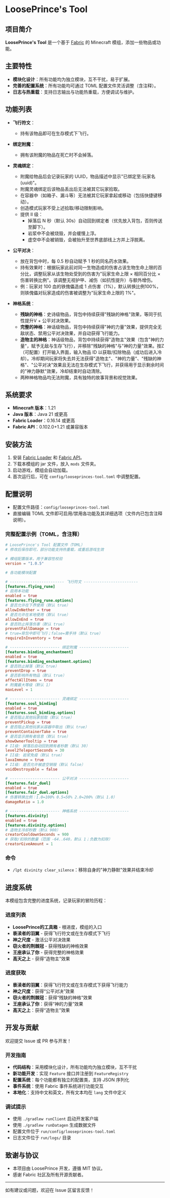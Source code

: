 # LoosePrince's Tool

## 项目简介

**LoosePrince's Tool** 是一个基于 [Fabric](https://fabricmc.net/) 的 Minecraft 模组，添加一些物品或功能。

## 主要特性

- **模块化设计**：所有功能均为独立模块，互不干扰，易于扩展。
- **完善的配置系统**：所有功能均可通过 TOML 配置文件灵活调整（含注释）。
- **日志与热重载**：支持日志输出与功能热重载，方便调试与维护。

## 功能列表

- **飞行符文**：
  - 持有该物品即可在生存模式下飞行。

- **绑定附魔**：
  - 拥有该附魔的物品在死亡时不会掉落。

- **灵魂绑定**：
  - 附魔给物品后会记录玩家的 UUID，物品描述中显示"已绑定至:玩家名(uuid)"。
  - 附魔灵魂绑定后该物品丢出后无法被其它玩家拾取。
  - 在容器中（如箱子、漏斗等）无法被其它玩家拿起或移动（包括快捷键移动）。
  - 创造模式玩家不受上述拾取/移动限制影响。
  - 提供 II 级：
    - 掉落后 N 秒（默认 30s）自动回到绑定者（优先放入背包，否则传送至脚下）。
    - 岩浆中不会被烧毁，并会缓慢上浮。
    - 虚空中不会被销毁，会被抬升至世界底部线上方并上浮脱离。

- **公平对决**：
  - 放在背包中时，每 0.5 秒自动赋予 1 秒的同名药水效果。
  - 持有效果时：根据玩家此前对同一生物造成的伤害占该生物生命上限的百分比，调整玩家从该生物处受到的伤害为"玩家生命上限 × 相同百分比 × 伤害转换比例"。该调整无视护甲、减伤（如抗性提升）与额外增伤。
  - 例：玩家对 100 血的铁傀儡造成 1 点伤害（1%），默认转换比例100%，则铁傀儡对玩家造成的伤害被调整为"玩家生命上限的 1%"。

- **神格系统**：
  - **残缺的神格**：史诗级物品，背包中持续获得"残缺的神格"效果，等同于抗性提升V + 公平对决效果。
  - **完整的神格**：神话级物品，背包中持续获得"神的力量"效果，提供完全无敌状态、禁用公平对决效果，并自动获得飞行能力。
  - **造物主的神格**：神话级物品，背包中持续获得"造物主"效果（包含"神的力量"，赋予无敌与生存飞行），并移除"残缺的神格"与"神的力量"效果。按Z（可配置）打开输入界面，输入物品 ID 以获取/扣除物品（成功后进入冷却）。冷却期间玩家将失去并无法获得"造物主"、"神的力量"、"残缺的神格"、"公平对决"效果且无法在生存模式下飞行，并获得用于显示剩余时间的"神力静默"效果，冷却结束时自动清除。
  - 两种神格物品均无法附魔，具有独特的故事背景和视觉效果。

## 系统要求

- **Minecraft 版本**：1.21
- **Java 版本**：Java 21 或更高
- **Fabric Loader**：0.16.14 或更高
- **Fabric API**：0.102.0+1.21 或兼容版本

## 安装方法

1. 安装 [Fabric Loader](https://fabricmc.net/use/) 和 [Fabric API](https://www.curseforge.com/minecraft/mc-mods/fabric-api)。
2. 下载本模组的 jar 文件，放入 `mods` 文件夹。
3. 启动游戏，模组会自动加载。
4. 首次运行后，可在 `config/looseprinces-tool.toml` 中调整配置。

## 配置说明

- 配置文件路径：`config/looseprinces-tool.toml`
- 直接编辑 TOML 文件即可启用/禁用各功能及其详细选项（文件内已包含注释说明）。

### 完整配置示例（TOML，含注释）

```toml
# LoosePrince's Tool 配置文件（TOML）
# 修改后保存即可，部分功能支持热重载，或重启游戏生效

# 模组配置版本，用于兼容性校验
version = "1.0.5"

# 各功能模块配置

# ------------------------ 飞行符文 ------------------------
[features.flying_rune]
# 启用本功能
enabled = true
[features.flying_rune.options]
# 是否允许在下界使用（默认 true）
allowInNether = true
# 是否允许在末地使用（默认 true）
allowInEnd = true
# 是否防止摔落伤害（默认 true）
preventFallDamage = true
# true=背包中即可飞行；false=需手持（默认 true）
requireInInventory = true

# ---------------------- 绑定附魔 ----------------------
[features.binding_enchantment]
enabled = true
[features.binding_enchantment.options]
# 是否防止掉落（默认 true）
preventDrop = true
# 是否影响所有物品（默认 true）
affectAllItems = true
# 附魔最大等级（默认 1）
maxLevel = 1

# ---------------------- 灵魂绑定 ----------------------
[features.soul_binding]
enabled = true
[features.soul_binding.options]
# 是否阻止其他玩家拾取（默认 true）
preventPickup = true
# 是否阻止其他玩家从容器中取出（默认 true）
preventContainerTake = true
# 是否显示拥有者信息（默认 true）
showOwnerTooltip = true
# II级: 掉落后自动回到拥有者秒数（默认 30）
level2TeleportSeconds = 30
# II级: 岩浆免疫（默认 true）
lavaImmune = true
# II级: 是否允许被虚空销毁（默认 false）
voidDestroyable = false

# ---------------------- 公平对决 ----------------------
[features.fair_duel]
enabled = true
[features.fair_duel.options]
# 伤害转换比例：1.0=100% 0.5=50% 2.0=200%（默认 1.0）
damageRatio = 1.0

# ---------------------- 神格系统 ----------------------
[features.divinity]
enabled = true
[features.divinity.options]
# 造物主冷却秒数（默认 900）
creatorCooldownSeconds = 900
# 获取/扣除的数量（范围 -64..640，默认 1；负数为扣除）
creatorGiveAmount = 1
```

### 命令

- `/lpt divinity clear_silence`：移除自身的"神力静默"效果并结束冷却

## 进度系统

本模组包含完整的进度系统，记录玩家的冒险历程：

### 进度列表

- **LoosePrince的工具箱** - 根进度，模组的入口
- **亵渎者的羽翼** - 获得飞行符文或在生存模式下飞行
- **神之尺度** - 激活公平对决效果
- **窃火者的荆棘冠** - 获得残缺的神格效果
- **王座承认了你** - 获得完整的神格效果
- **高天之上** - 获得“造物主”效果

### 进度获取

- **亵渎者的羽翼**：获得飞行符文或在生存模式下获得飞行能力
- **神之尺度**：获得“公平对决”效果
- **窃火者的荆棘冠**：获得“残缺的神格”效果
- **王座承认了你**：获得“神的力量”效果
- **高天之上**：获得“造物主”效果

## 开发与贡献

欢迎提交 Issue 或 PR 参与开发！

### 开发指南

- **代码结构**：采用模块化设计，所有功能均为独立模块，互不干扰
- **新功能开发**：实现 `Feature` 接口并注册到 `FeatureRegistry`
- **配置系统**：每个功能都有独立的配置类，支持 JSON 序列化
- **事件系统**：使用 Fabric 事件系统进行功能交互
- **本地化**：支持中文和英文，所有文本均在 `lang` 文件中定义

### 调试提示

- 使用 `./gradlew runClient` 启动开发客户端
- 使用 `./gradlew runDatagen` 生成数据文件
- 配置文件位于 `run/config/looseprinces-tool.toml`
- 日志文件位于 `run/logs/` 目录

## 致谢与协议

- 本项目由 LoosePrince 开发，遵循 MIT 协议。
- 感谢 Fabric 社区及所有开源贡献者。

---

如有建议或问题，欢迎在 Issue 区留言反馈！

